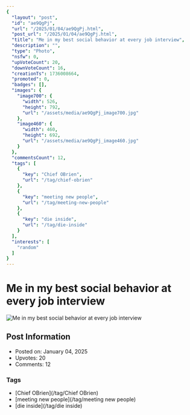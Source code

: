 ```yaml
---
{
  "layout": "post",
  "id": "ae9QgPj",
  "url": "/2025/01/04/ae9QgPj.html",
  "post_url": "/2025/01/04/ae9QgPj.html",
  "title": "Me in my best social behavior at every job interview",
  "description": "",
  "type": "Photo",
  "nsfw": 0,
  "upVoteCount": 20,
  "downVoteCount": 16,
  "creationTs": 1736008664,
  "promoted": 0,
  "badges": [],
  "images": {
    "image700": {
      "width": 526,
      "height": 792,
      "url": "/assets/media/ae9QgPj_image700.jpg"
    },
    "image460": {
      "width": 460,
      "height": 692,
      "url": "/assets/media/ae9QgPj_image460.jpg"
    }
  },
  "commentsCount": 12,
  "tags": [
    {
      "key": "Chief OBrien",
      "url": "/tag/chief-obrien"
    },
    {
      "key": "meeting new people",
      "url": "/tag/meeting-new-people"
    },
    {
      "key": "die inside",
      "url": "/tag/die-inside"
    }
  ],
  "interests": [
    "random"
  ]
}
---
```


# Me in my best social behavior at every job interview

![Me in my best social behavior at every job interview](/assets/media/ae9QgPj_image700.jpg)

## Post Information

- Posted on: January 04, 2025
- Upvotes: 20
- Comments: 12

### Tags

- [Chief OBrien](/tag/Chief OBrien)
- [meeting new people](/tag/meeting new people)
- [die inside](/tag/die inside)
